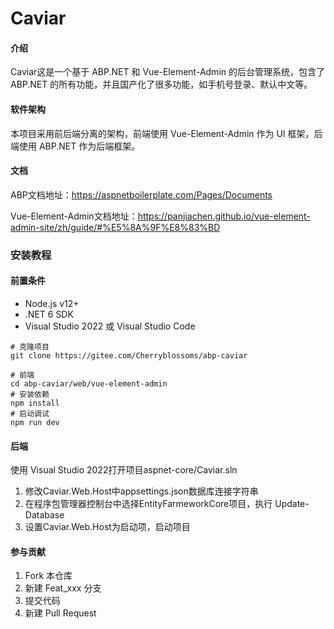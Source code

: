 # Caviar

#### 介绍
Caviar这是一个基于 ABP.NET 和 Vue-Element-Admin 的后台管理系统，包含了 ABP.NET 的所有功能，并且国产化了很多功能，如手机号登录、默认中文等。

#### 软件架构
本项目采用前后端分离的架构，前端使用 Vue-Element-Admin 作为 UI 框架，后端使用 ABP.NET 作为后端框架。

#### 文档

ABP文档地址：https://aspnetboilerplate.com/Pages/Documents

Vue-Element-Admin文档地址：https://panjiachen.github.io/vue-element-admin-site/zh/guide/#%E5%8A%9F%E8%83%BD

### 安装教程

#### 前置条件
+ Node.js v12+
+ .NET 6 SDK
+ Visual Studio 2022 或 Visual Studio Code
````
# 克隆项目
git clone https://gitee.com/Cherryblossoms/abp-caviar

# 前端
cd abp-caviar/web/vue-element-admin
# 安装依赖
npm install
# 启动调试
npm run dev
````
#### 后端
使用 Visual Studio 2022打开项目aspnet-core/Caviar.sln
1.  修改Caviar.Web.Host中appsettings.json数据库连接字符串
2.  在程序包管理器控制台中选择EntityFarmeworkCore项目，执行 Update-Database
3.  设置Caviar.Web.Host为启动项，启动项目


#### 参与贡献

1.  Fork 本仓库
2.  新建 Feat_xxx 分支
3.  提交代码
4.  新建 Pull Request

